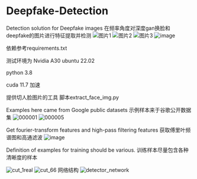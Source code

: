 # Deepfake-Detection

Detection solution for Deepfake images
在频率角度对深度gan换脸和deepfake的图片进行特征提取并检测
![图片1](https://github.com/ZXTFINAL/Deepfake-Detection-frequency-domain/assets/53009474/c2130bbd-c8d0-4de5-8bcb-86058210e6d5)
![图片2](https://github.com/ZXTFINAL/Deepfake-Detection-frequency-domain/assets/53009474/e18263da-3d1c-4996-a914-f15c87ce1364)
![图片3](https://github.com/ZXTFINAL/Deepfake-Detection-frequency-domain/assets/53009474/c6a06147-c8f5-493a-89c4-aadf8f048b23)
![image](https://user-images.githubusercontent.com/53009474/203890416-f91469fb-e3f7-4312-9ef8-f7be341e856a.png)

依赖参考requirements.txt

测试环境为 Nvidia A30 ubuntu 22.02

python 3.8

cuda 11.7 加速


提供切人脸图片的工具 脚本extract_face_img.py

Examples here came from Google public datasets
示例样本来于谷歌公开数据集
![000001](https://user-images.githubusercontent.com/53009474/203890656-6d835a2b-8f09-4afd-a172-5bd9bbacdaa4.png)
![000005](https://user-images.githubusercontent.com/53009474/203890675-a696d92a-a605-4648-be31-91041612c527.png)

Get fourier-transform features and high-pass filtering features
获取傅里叶频谱图和高通滤波
![image](https://user-images.githubusercontent.com/53009474/203890416-f91469fb-e3f7-4312-9ef8-f7be341e856a.png)

Definition of examples for training should be various.
训练样本尽量包含各种清晰度的样本

![cut_1real](https://user-images.githubusercontent.com/53009474/203890540-3cce811e-e548-495c-b3f7-6fa486be3c7c.jpg)
![cut_66](https://user-images.githubusercontent.com/53009474/203890575-e8accd23-b82d-4e6a-a837-ac475b53ef8e.jpg)
网络结构
![detector_network](https://user-images.githubusercontent.com/53009474/203906791-0dc8936e-6934-425c-b697-e9ac36a0049a.png)



